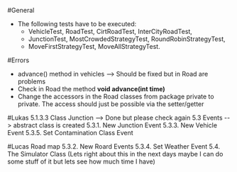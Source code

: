 #General
- The following tests have to be executed:
	- VehicleTest, RoadTest, CirtRoadTest, InterCityRoadTest,
	- JunctionTest, MostCrowdedStrategyTest, RoundRobinStrategyTest,
	- MoveFirstStrategyTest, MoveAllStrategyTest.
	
#Errors
- advance() method in vehicles --> Should be fixed but in Road are problems
- Check in Road the method <b> void advance(int time) </b>
- Change the accessors in the Road classes from package private to private. The access should just be possible via the setter/getter

#Lukas
5.1.3.3 Class Junction --> Done but please check again
5.3 Events --> abstract class is created
5.3.1. New Junction Event
5.3.3. New Vehicle Event
5.3.5. Set Contamination Class Event

#Lucas
Road map
5.3.2. New Roard Events
5.3.4. Set Weather Event
5.4. The Simulator Class (Lets right about this in the next days maybe I can do some stuff of it but lets see how much time I have)